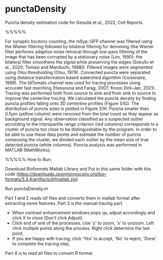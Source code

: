 # punctaDensity
Puncta density estimation code for Gesuita et al., 2022, Cell Reports.

%%%%%

For synaptic boutons counting, the mSyp::GFP channel was filtered using the Wiener filtering followed by bilateral filtering for denoising (the Wiener filter performs adaptive noise removal through low-pass filtering of the image that has been corrupted by a stationary noise (Lim, 1990); the bilateral filter smoothens the signal while preserving the edges (Sokullu et al., 2020; Tomasi and Manduchi, 1998)). Filtered images were segmented using Otsu thresholding (Otsu, 1979). Connected puncta were separated using distance transformation based watershed algorithm (Cuisenaire, 1999). The tdTomato channel was used for tracing processes using accurate fast marching (Hassouna and Farag, 2007; Kroon Dirk-Jan, 2021). Tracing was performed both from source to sink and from sink to source to improve the centerline tracing. We calculated the puncta density by finding puncta profiles falling onto 3D centerline profiles (Figure S1G). The distribution of puncta sizes is plotted in Figure S1H. Puncta smaller than 0.5µm (yellow column) were removed from the total count as they appear as background signal. Any observation classified as a suspected outlier according to the interquartile range criterion (red columns) corresponds to a cluster of puncta too close to be distinguishable by the program. In order to be able to use these data points and estimate the number of puncta composing the cluster, we divided each outlier by the mean size of true detected puncta (white columns). Puncta analysis was performed in MATLAB (MathWorks); 

%%%%%
How to Run:

Download Bioformats Matlab Library and Put in this same folder with this code
(https://downloads.openmicroscopy.org/bio-formats/5.3.4/artifacts/bfmatlab.zip)

Run punctaDensity.m

Part 1 and 2 reads oif files and converts them in matlab format after extracting some features.
Part 3 is the manual tracing part. 

- When contrast enhancement windows pops up, adjust accordingly and click X to close (Don't click Adjust).
- Click end of one of the processes. Use 'z' to zoom, 'x' to unzoom. Left click multiple points along the process. Right click determins the last point.
- If you are happy with tracing, click 'Yes' to accept, 'No' to reject, 'Done' to complete the tracing step,

Part 4 is to read all files to convert R format.

